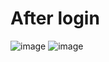 # After login
![image](https://github.com/Vishal2970/Deepak/assets/96405876/b9474563-dc4c-4826-8acb-d758e8703cac)
![image](https://github.com/Vishal2970/Deepak/assets/96405876/81b22043-da15-4512-b77e-6e82fc0576cf)
